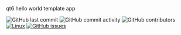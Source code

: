 qt6 hello world template app

![GitHub last commit](https://img.shields.io/github/last-commit/koppi/hello-qt6)
![GitHub commit activity](https://img.shields.io/github/commit-activity/w/koppi/hello-qt6)
![GitHub contributors](https://img.shields.io/github/contributors/koppi/hello-qt6)
[![Linux](https://github.com/koppi/hello-qt6/actions/workflows/hello-qt6.yml/badge.svg)](https://github.com/koppi/hello-qt6/actions/workflows/hello-qt6.yml)
[![GitHub issues](https://img.shields.io/github/issues/koppi/hello-qt6)](https://github.com/koppi/hello-qt6/issues)
